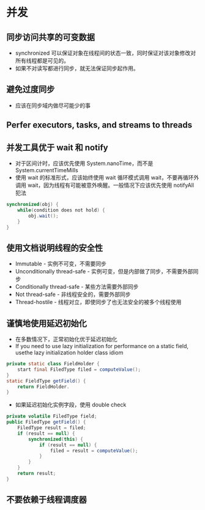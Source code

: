 # 并发

<!-- toc -->

## 同步访问共享的可变数据
* synchronized 可以保证对象在线程间的状态一致，同时保证对该对象修改对所有线程都是可见的。
* 如果不对读写都进行同步，就无法保证同步起作用。

## 避免过度同步
* 应该在同步域内做尽可能少的事

## Perfer executors, tasks, and streams to threads

## 并发工具优于 wait 和 notify
* 对于区间计时，应该优先使用 System.nanoTime，而不是System.currentTimeMills
* 使用 wait 的标准形式，应该始终使用 wait 循环模式调用 wait，不要再循环外调用 wait，因为线程有可能被意外唤醒。一般情况下应该优先使用 notifyAll 犯法
```java
synchronized(obj) {
    while(condition does not hold) {
        obj.wait();
    }
}
```

## 使用文档说明线程的安全性
* Immutable - 实例不可变，不需要同步
* Unconditionally thread-safe - 实例可变，但是内部做了同步，不需要外部同步
* Conditionally thread-safe - 某些方法需要外部同步
* Not thread-safe - 非线程安全的，需要外部同步
* Thread-hostile - 线程对立，即使同步了也无法安全的被多个线程使用

## 谨慎地使用延迟初始化
* 在多数情况下，正常初始化优于延迟初始化
* If you need to use lazy initialization for performance on a static field, usethe lazy initialization holder class idiom
```java
private static class FieldHolder {
    start final FiledType filed = computeValue();
}
static FieldType getField() {
    return FieldHolder.
}
```
* 如果延迟初始化实例字段，使用 double check
```java
private volatile FiledType field;
public FiledType getField() {
    FiledType result = filed;
    if (result == null) {
        synchronized(this) {
            if (result == null) {
                filed = result = computeValue();
            }
        }
    }
    return result;
}
```

## 不要依赖于线程调度器
